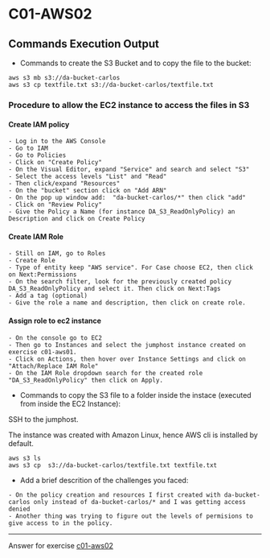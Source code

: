 # C01-AWS02

## Commands Execution Output

- Commands to create the S3 Bucket and to copy the file to the bucket:
```
aws s3 mb s3://da-bucket-carlos
aws s3 cp textfile.txt s3://da-bucket-carlos/textfile.txt
```

### Procedure to allow the EC2 instance to access the files in S3

#### Create IAM policy

	- Log in to the AWS Console
	- Go to IAM
	- Go to Policies
	- Click on "Create Policy"
	- On the Visual Editor, expand "Service" and search and select "S3"
	- Select the access levels "List" and "Read"
	- Then click/expand "Resources"
	- On the "bucket" section click on "Add ARN"
	- On the pop up window add:  "da-bucket-carlos/*" then click "add"
	- Click on "Review Policy"
	- Give the Policy a Name (for instance DA_S3_ReadOnlyPolicy) an Description and click on Create Policy


#### Create IAM Role

	- Still on IAM, go to Roles
	- Create Role
	- Type of entity keep "AWS service". For Case choose EC2, then click on Next:Permissions
	- On the search filter, look for the previously created policy DA_S3_ReadOnlyPolicy and select it. Then click on Next:Tags
	- Add a tag (optional)
	- Give the role a name and description, then click on create role.


#### Assign role to ec2 instance

	- On the console go to EC2
	- Then go to Instances and select the jumphost instance created on exercise c01-aws01.
	- Click on Actions, then hover over Instance Settings and click on "Attach/Replace IAM Role"
	- On the IAM Role dropdown search for the created role "DA_S3_ReadOnlyPolicy" then click on Apply.





- Commands to copy the S3 file to a folder inside the instace (executed from inside the EC2 Instance):

SSH to the jumphost.

The instance was created with Amazon Linux, hence AWS cli is installed by default.

```
aws s3 ls
aws s3 cp  s3://da-bucket-carlos/textfile.txt textfile.txt
```

- Add a brief descrition of the challenges you faced:
```
- On the policy creation and resources I first created with da-bucket-carlos only instead of da-bucket-carlos/* and I was getting access denied
- Another thing was trying to figure out the levels of permisions to give access to in the policy.
```

***
Answer for exercise [c01-aws02](https://github.com/devopsacademyau/academy/blob/635775538e8ad7793b305f48064b09e23c626fb7/classes/01class/exercises/c01-aws02/README.md)
